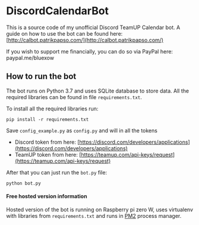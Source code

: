 # DiscordCalendarBot
This is a source code of my unofficial Discord TeamUP Calendar bot.
A guide on how to use the bot can be found here: [http://calbot.patrikpapso.com/](http://calbot.patrikpapso.com/)

If you wish to support me financially, you can do so via PayPal here: paypal.me/bluexow

## How to run the bot
The bot runs on Python 3.7 and uses SQLite database to store data.
All the required libraries can be found in file `requirements.txt`.

To install all the required libraries run:
```
pip install -r requirements.txt
```

Save `config_example.py` as `config.py` and will in all the tokens
- Discord token from here: [https://discord.com/developers/applications](https://discord.com/developers/applications)
- TeamUP token from here: [https://teamup.com/api-keys/request](https://teamup.com/api-keys/request)

After that you can just run the `bot.py` file:
```
python bot.py
```
#### Free hosted version information
Hosted version of the bot is running on Raspberry pi zero W, uses virtualenv with libraries from `requirements.txt` and runs in [PM2](https://www.npmjs.com/package/pm2) process manager.
